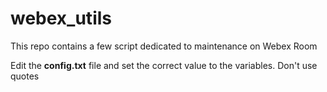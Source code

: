 # webex_utils

This repo contains a few script dedicated to maintenance on Webex Room

Edit the **config.txt** file and set the correct value to the variables. Don't use quotes


